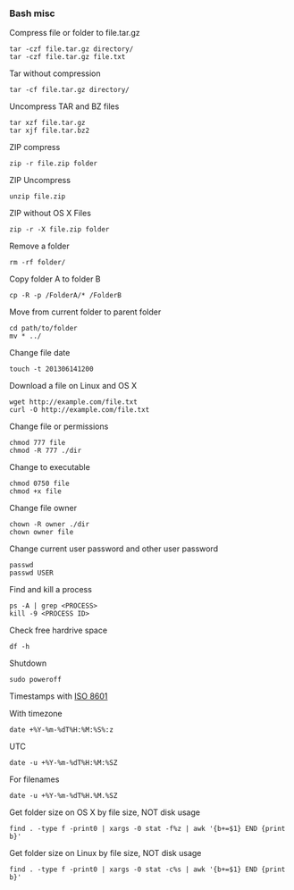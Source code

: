 ### Bash misc

Compress file or folder to file.tar.gz
```
tar -czf file.tar.gz directory/
tar -czf file.tar.gz file.txt
```

Tar without compression
```
tar -cf file.tar.gz directory/
```

Uncompress TAR and BZ files
```
tar xzf file.tar.gz
tar xjf file.tar.bz2
```

ZIP compress
```
zip -r file.zip folder
```

ZIP Uncompress
```
unzip file.zip
```

ZIP without OS X Files
```
zip -r -X file.zip folder
```

Remove a folder
```
rm -rf folder/
```

Copy folder A to folder B
```
cp -R -p /FolderA/* /FolderB
```

Move from current folder to parent folder
```
cd path/to/folder
mv * ../
```

Change file date
```
touch -t 201306141200 
```

Download a file on Linux and OS X
```
wget http://example.com/file.txt
curl -O http://example.com/file.txt
```

Change file or permissions
```
chmod 777 file
chmod -R 777 ./dir
```

Change to executable
```
chmod 0750 file
chmod +x file
```

Change file owner
```
chown -R owner ./dir
chown owner file
```

Change current user password and other user password
```
passwd
passwd USER
```

Find and kill a process
```
ps -A | grep <PROCESS>
kill -9 <PROCESS ID>
```

Check free hardrive space
```
df -h
```

Shutdown
```
sudo poweroff
```

Timestamps with [ISO 8601](http://www.w3.org/TR/NOTE-datetime)

With timezone
```
date +%Y-%m-%dT%H:%M:%S%:z
```
UTC
```
date -u +%Y-%m-%dT%H:%M:%SZ
```

For filenames
```
date -u +%Y-%m-%dT%H.%M.%SZ
```


Get folder size on OS X by file size, NOT disk usage
```
find . -type f -print0 | xargs -0 stat -f%z | awk '{b+=$1} END {print b}'
```

Get folder size on Linux by file size, NOT disk usage
```
find . -type f -print0 | xargs -0 stat -c%s | awk '{b+=$1} END {print b}'
```
